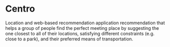 # Centro
Location and web-based recommendation application recommendation that helps a group of people find the perfect meeting place by suggesting the one closest to all of their locations, satisfying different constraints (e.g. close to a park), and their preferred means of transportation.
